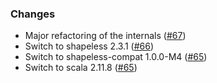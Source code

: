 ### Changes

* Major refactoring of the internals ([#67])
* Switch to shapeless 2.3.1 ([#66])
* Switch to shapeless-compat 1.0.0-M4 ([#65])
* Switch to scala 2.11.8 ([#65])

[#65]: https://github.com/alexarchambault/argonaut-shapeless/pull/65
[#66]: https://github.com/alexarchambault/argonaut-shapeless/pull/66
[#67]: https://github.com/alexarchambault/argonaut-shapeless/pull/67
